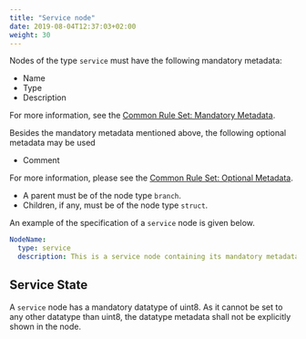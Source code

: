 ```yaml
---
title: "Service node"
date: 2019-08-04T12:37:03+02:00
weight: 30
---
```


Nodes of the type `service` must have the following mandatory metadata:
- Name
- Type
- Description

For more information, see the [Common Rule Set: Mandatory Metadata](/hierarchical_information_model/common_rule_set/basics#mandatory-metadata).

Besides the mandatory metadata mentioned above, the following optional metadata may be used
- Comment

For more information, please see the [Common Rule Set: Optional Metadata](/hierarchical_information_model/common_rule_set/basics#optional-metadata).

- A parent must be of the node type `branch`.
- Children, if any, must be of the node type `struct`.

An example of the specification of a `service` node is given below.
```YAML
NodeName:
  type: service
  description: This is a service node containing its mandatory metadata.
```

## Service State

A `service` node has a mandatory datatype of uint8. As it cannot be set to any other datatype than uint8,
the datatype metadata shall not be explicitly shown in the node.
